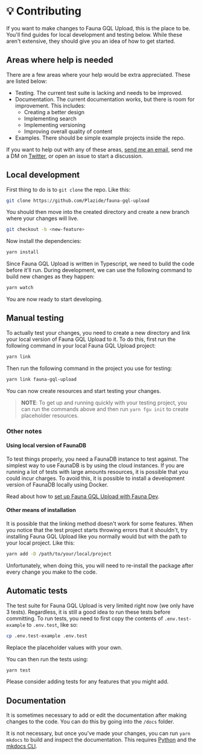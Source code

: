 # 💡 Contributing

If you want to make changes to Fauna GQL Upload, this is the place to be. You'll find guides for local development and testing below. While these aren't extensive, they should give you an idea of how to get started.

## Areas where help is needed

There are a few areas where your help would be extra appreciated. These are listed below:

 - Testing. The current test suite is lacking and needs to be improved.
 - Documentation. The current documentation works, but there is room for improvement. This includes:
	- Creating a better design
	- Implementing search
	- Implementing versioning
	- Improving overall quality of content
- Examples. There should be simple example projects inside the repo.

If you want to help out with any of these areas, [send me an email](mailto:carl@chjweb.se), send me a DM on [Twitter](https://twitter.com/chj_web), or open an issue to start a discussion.

## Local development

First thing to do is to `git clone` the repo. Like this:

```sh
git clone https://github.com/Plazide/fauna-gql-upload
```

You should then move into the created directory and create a new branch where your changes will live.

```sh
git checkout -b <new-feature>
```

Now install the dependencies:

```sh
yarn install
```

Since Fauna GQL Upload is written in Typescript, we need to build the code before it'll run. During development, we can use the following command to build new changes as they happen:

```sh
yarn watch
```

You are now ready to start developing.

## Manual testing

To actually test your changes, you need to create a new directory and link your local version of Fauna GQL Upload to it. To do this, first run the following command in your local Fauna GQL Upload project:

```sh
yarn link
```

Then run the following command in the project you use for testing:

```sh
yarn link fauna-gql-upload
```

You can now create resources and start testing your changes.

> **NOTE**: To get up and running quickly with your testing project, you can run the commands above and then run `yarn fgu init` to create placeholder resources.

### Other notes

#### Using local version of FaunaDB

To test things properly, you need a FaunaDB instance to test against. The simplest way to use FaunaDB is by using the cloud instances. If you are running a lot of tests with large amounts resources, it is possible that you could incur charges. To avoid this, it is possible to install a development version of FaunaDB locally using Docker.

Read about how to [set up Fauna GQL Upload with Fauna Dev](https://blog.chjweb.se/set-up-fauna-gql-upload-with-fauna-dev).

#### Other means of installation

It is possible that the linking method doesn't work for some features. When you notice that the test project starts throwing errors that it shouldn't, try installing Fauna GQL Upload like you normally would but with the path to your local project. Like this:

```sh
yarn add -D /path/to/your/local/project
```

Unfortunately, when doing this, you will need to re-install the package after every change you make to the code.

## Automatic tests

The test suite for Fauna GQL Upload is very limited right now (we only have 3 tests). Regardless, it is still a good idea to run these tests before committing. To run tests, you need to first copy the contents of `.env.test-example` to `.env.test`, like so:

```sh
cp .env.test-example .env.test
```

Replace the placeholder values with your own.

You can then run the tests using:

```sh
yarn test
```

Please consider adding tests for any features that you might add.

## Documentation

It is sometimes necessary to add or edit the documentation after making changes to the code. You can do this by going into the `/docs` folder.

It is not necessary, but once you've made your changes, you can run `yarn mkdocs` to build and inspect the documentation. This requires [Python](https://www.python.org/) and the [mkdocs CLI](https://www.mkdocs.org/getting-started/).
